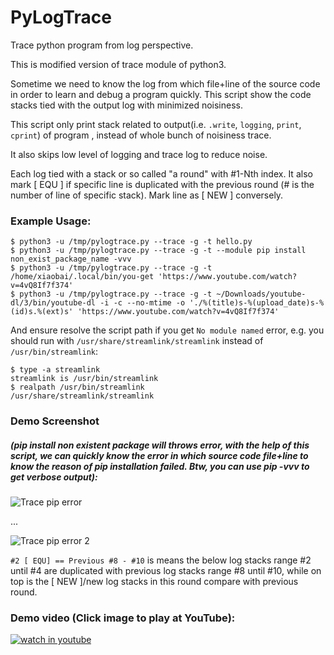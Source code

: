 # PyLogTrace
Trace python program from log perspective.

This is modified version of trace module of python3.

Sometime we need to know the log from which file+line of the source code in order to learn and debug a program quickly. This script show the code stacks tied with the output log with minimized noisiness.

This script only print stack related to output(i.e. `.write`, `logging`, `print`, `cprint`) of program
, instead of whole bunch of noisiness trace.

It also skips low level of logging and trace log to reduce noise.

Each log tied with a stack or so called "a round" with #1-Nth index. It also mark [ EQU ] if specific line is duplicated with the previous round (# is the number of line of specific stack). Mark line as [ NEW ] conversely.

### Example Usage:

    $ python3 -u /tmp/pylogtrace.py --trace -g -t hello.py
    $ python3 -u /tmp/pylogtrace.py --trace -g -t --module pip install non_exist_package_name -vvv
    $ python3 -u /tmp/pylogtrace.py --trace -g -t /home/xiaobai/.local/bin/you-get 'https://www.youtube.com/watch?v=4vQ8If7f374'
    $ python3 -u /tmp/pylogtrace.py --trace -g -t ~/Downloads/youtube-dl/3/bin/youtube-dl -i -c --no-mtime -o './%(title)s-%(upload_date)s-%(id)s.%(ext)s' 'https://www.youtube.com/watch?v=4vQ8If7f374'

And ensure resolve the script path if you get `No module named` error, e.g. you should run with `/usr/share/streamlink/streamlink` instead of `/usr/bin/streamlink`:  

    $ type -a streamlink
    streamlink is /usr/bin/streamlink
    $ realpath /usr/bin/streamlink
    /usr/share/streamlink/streamlink

### Demo Screenshot 
##### (pip install non existent package will throws error, with the help of this script, we can quickly know the error in which source code file+line to know the reason of pip installation failed. Btw, you can use pip -vvv to get verbose output):

 ![Trace pip error](https://1.bp.blogspot.com/-Mg9YUbUClEM/YCBLU4TMfdI/AAAAAAAAv9Y/QqXphACEQggtU6zVI8fcJvk693sJWrdvwCLcBGAsYHQ/s1366/1612729092_2021-02-08_FsUeEqfhGE.png "Trace pip error")

...

 ![Trace pip error 2](https://1.bp.blogspot.com/-e_7CnkHSkZ0/YCBLiKqeP5I/AAAAAAAAv9c/lZxNQJks4rAyokuzjkGotEela1XVYBOnACLcBGAsYHQ/s1006/1612729104_2021-02-08_nMwiCVGIsl.png "Trace pip error 2")

`#2 [ EQU] == Previous #8 - #10` is means the below log stacks range #2 until #4 are duplicated with previous log stacks range #8 until #10, while on top is the [ NEW ]/new log stacks in this round compare with previous round.

### Demo video (Click image to play at YouTube):

[![watch in youtube](https://i.ytimg.com/vi/LjOyqPW4p8U/hqdefault.jpg)](https://www.youtube.com/watch?v=LjOyqPW4p8U "PyLogTrace")
